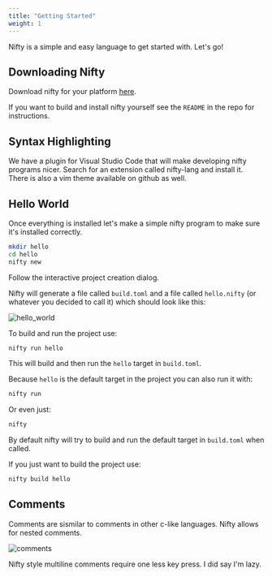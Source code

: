 ```yaml
---
title: "Getting Started"
weight: 1
---
```


Nifty is a simple and easy language to get started with. Let's go!

## Downloading Nifty

Download nifty for your platform [here](https://github.com/ATSOTECK/nifty/releases).

If you want to build and install nifty yourself see the `README` in the repo for instructions.

## Syntax Highlighting

We have a plugin for Visual Studio Code that will make developing nifty programs nicer. Search for an extension called nifty-lang and install it. There is also a vim theme available on github as well.

## Hello World

Once everything is installed let's make a simple nifty program to make sure it's installed correctly.

```sh
mkdir hello
cd hello
nifty new
```

Follow the interactive project creation dialog.

Nifty will generate a file called `build.toml` and a file called `hello.nifty` (or whatever you decided to call it) which should look like this:

![hello_world](/images/hello_world.svg)

To build and run the project use:

```sh
nifty run hello
```

This will build and then run the `hello` target in `build.toml`.

Because `hello` is the default target in the project you can also run it with:

```sh
nifty run
```

Or even just:

```sh
nifty
```

By default nifty will try to build and run the default target in `build.toml` when called.

If you just want to build the project use:
```sh
nifty build hello
```

## Comments

Comments are sismilar to comments in other c-like languages. Nifty allows for nested comments.

![comments](/images/comments.svg)

Nifty style multiline comments require one less key press. I did say I'm lazy.

